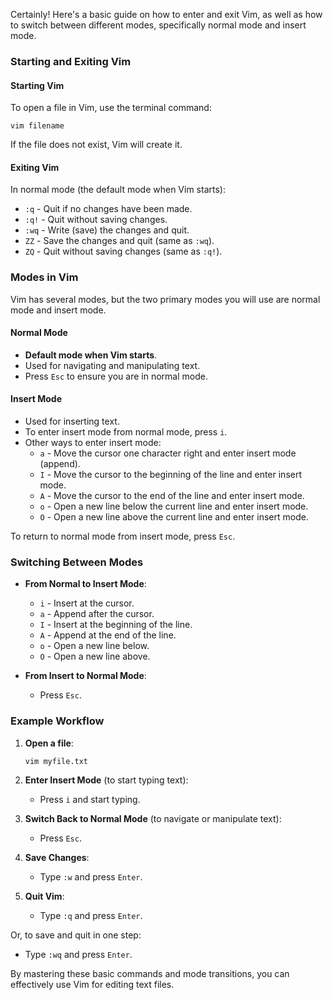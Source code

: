 Certainly! Here's a basic guide on how to enter and exit Vim, as well as how to switch between different modes, specifically normal mode and insert mode.

### Starting and Exiting Vim

#### Starting Vim
To open a file in Vim, use the terminal command:
```
vim filename
```
If the file does not exist, Vim will create it.

#### Exiting Vim
In normal mode (the default mode when Vim starts):
- `:q` - Quit if no changes have been made.
- `:q!` - Quit without saving changes.
- `:wq` - Write (save) the changes and quit.
- `ZZ` - Save the changes and quit (same as `:wq`).
- `ZQ` - Quit without saving changes (same as `:q!`).

### Modes in Vim

Vim has several modes, but the two primary modes you will use are normal mode and insert mode.

#### Normal Mode
- **Default mode when Vim starts**.
- Used for navigating and manipulating text.
- Press `Esc` to ensure you are in normal mode.

#### Insert Mode
- Used for inserting text.
- To enter insert mode from normal mode, press `i`.
- Other ways to enter insert mode:
  - `a` - Move the cursor one character right and enter insert mode (append).
  - `I` - Move the cursor to the beginning of the line and enter insert mode.
  - `A` - Move the cursor to the end of the line and enter insert mode.
  - `o` - Open a new line below the current line and enter insert mode.
  - `O` - Open a new line above the current line and enter insert mode.

To return to normal mode from insert mode, press `Esc`.

### Switching Between Modes

- **From Normal to Insert Mode**:
  - `i` - Insert at the cursor.
  - `a` - Append after the cursor.
  - `I` - Insert at the beginning of the line.
  - `A` - Append at the end of the line.
  - `o` - Open a new line below.
  - `O` - Open a new line above.

- **From Insert to Normal Mode**:
  - Press `Esc`.

### Example Workflow

1. **Open a file**:
   ```
   vim myfile.txt
   ```

2. **Enter Insert Mode** (to start typing text):
   - Press `i` and start typing.

3. **Switch Back to Normal Mode** (to navigate or manipulate text):
   - Press `Esc`.

4. **Save Changes**:
   - Type `:w` and press `Enter`.

5. **Quit Vim**:
   - Type `:q` and press `Enter`.

Or, to save and quit in one step:
- Type `:wq` and press `Enter`.

By mastering these basic commands and mode transitions, you can effectively use Vim for editing text files.